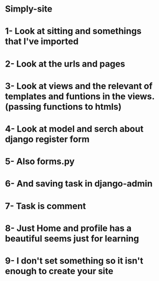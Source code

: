 # Simply-site

# 1- Look at sitting and somethings that I've imported
# 2- Look at the urls and pages 
# 3- Look at views and the relevant of templates and funtions in the views. (passing functions to htmls)
# 4- Look at model and serch about django register form
# 5- Also forms.py
# 6- And saving task in django-admin
# 7- Task is comment
# 8- Just Home and profile has a beautiful seems just for learning
# 9- I don't set something so it isn't enough to create your site
